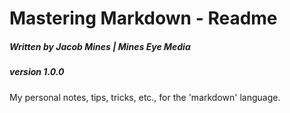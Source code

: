 # Mastering Markdown - Readme
##### Written by Jacob Mines | Mines Eye Media
##### version 1.0.0

My personal notes, tips, tricks, etc., for the 'markdown' language.